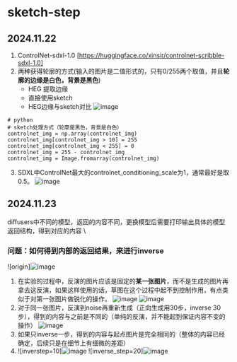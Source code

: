 # sketch-step
## 2024.11.22
1. ControlNet-sdxl-1.0  [https://huggingface.co/xinsir/controlnet-scribble-sdxl-1.0]
2. 两种获得轮廓的方式(输入的图片是二值形式的，只有0/255两个取值，并且**轮廓的边缘是白色，背景是黑色**)
   - HEG 提取边缘
   - 直接使用sketch
   - HEG边缘与sketch对比 ![image](https://github.com/user-attachments/assets/06a9e9e8-ef13-46dc-a497-be8eabd9f5c5)
```
# python
# sketch处理方式（轮廓是黑色，背景是白色）
controlnet_img = np.array(controlnet_img)
controlnet_img[controlnet_img > 10] = 255
controlnet_img[controlnet_img < 255] = 0
controlnet_img = 255 - controlnet_img   
controlnet_img = Image.fromarray(controlnet_img)
```
3. SDXL中ControlNet最大的controlnet_conditioning_scale为1，通常最好是取0.5。
![image](https://github.com/user-attachments/assets/03ab7029-2fd8-4b17-8fac-457a9f0fe3f8)
## 2024.11.23
diffusers中不同的模型，返回的内容不同，更换模型后需要打印输出具体的模型返回结构，得到对应的内容 \
### 问题：如何得到内部的返回结果，来进行inverse
![origin]![image](https://github.com/user-attachments/assets/2e63755d-87c8-4ca5-8603-973b2afcf04f)
1. 在实验的过程中，反演的图片应该是固定的**某一张图片**，而不是生成的图片再拿去这反演，如果这样使用的话，草图在这个过程中起不到控制作用，有点类似于对第一张图片做锐化的操作。
 ![image](https://github.com/user-attachments/assets/dd7f8aa3-6ef3-4767-8ea2-c92e36821e96)
![image](https://github.com/user-attachments/assets/638880af-4637-4395-b45d-227766489d87)
2. 对于同一张图片，反演到noise再重新生成（正向生成用30步，inverse 30步），得到的内容与之前是不同的（单纯的反演，并不能起到保证内容不变的操作）
![image](https://github.com/user-attachments/assets/664c091a-ee8b-489a-9bfd-a304acfeeace)
3. 如果只inverse一步，得到的内容与起点图片是完全相同的（整体的内容已经确定，后续只是在细节上有细微的差距）
4. ![inverstep=10]![image](https://github.com/user-attachments/assets/6960e0d3-3afe-4f43-b6f2-18d43aad3af3)
![inverse_step=20]![image](https://github.com/user-attachments/assets/d8c8a194-60c8-477d-8e7d-9b459b4bc444)





